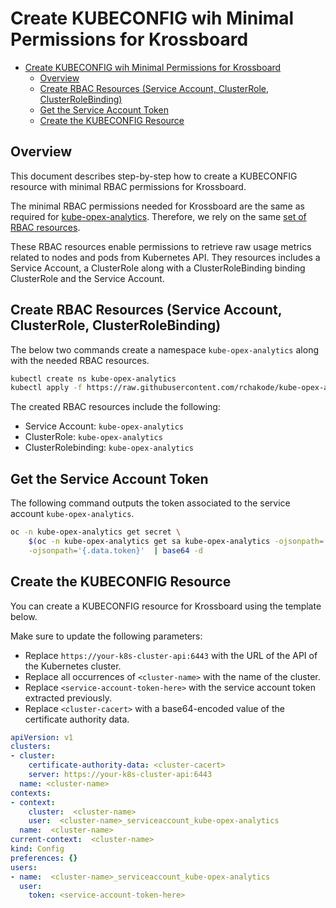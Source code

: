 



# Create KUBECONFIG wih Minimal Permissions for Krossboard

<!-- vscode-markdown-toc -->
- [Create KUBECONFIG wih Minimal Permissions for Krossboard](#create-kubeconfig-wih-minimal-permissions-for-krossboard)
  - [Overview](#overview)
  - [Create RBAC Resources (Service Account, ClusterRole, ClusterRoleBinding)](#create-rbac-resources-service-account-clusterrole-clusterrolebinding)
  - [Get the Service Account Token](#get-the-service-account-token)
  - [Create the KUBECONFIG Resource](#create-the-kubeconfig-resource)

<!-- vscode-markdown-toc-config
	numbering=false
	autoSave=true
	/vscode-markdown-toc-config -->
<!-- /vscode-markdown-toc -->

## <a name='Overview'></a>Overview
This document describes step-by-step how to create a KUBECONFIG resource with minimal RBAC permissions for Krossboard.

The minimal RBAC permissions needed for Krossboard are the same as required for [kube-opex-analytics](https://github.com/rchakode/kube-opex-analytics). Therefore, we rely on the same [set of RBAC resources](https://github.com/rchakode/kube-opex-analytics/blob/main/manifests/kustomize/resources/kube-opex-analytics-rbac.yaml).

These RBAC resources enable permissions to retrieve raw usage metrics related to nodes and pods from Kubernetes API. They resources includes a Service Account, a ClusterRole along with a ClusterRoleBinding binding ClusterRole and the Service Account.


## <a name='CreateRBACResourcesServiceAccountClusterRoleClusterRoleBinding'></a>Create RBAC Resources (Service Account, ClusterRole, ClusterRoleBinding)

The below two commands create a namespace `kube-opex-analytics` along with the needed RBAC resources. 


```bash
kubectl create ns kube-opex-analytics
kubectl apply -f https://raw.githubusercontent.com/rchakode/kube-opex-analytics/main/manifests/kustomize/resources/kube-opex-analytics-rbac.yaml
```

The created RBAC resources include the following: 

* Service Account: `kube-opex-analytics`
* ClusterRole: `kube-opex-analytics`
* ClusterRolebinding: `kube-opex-analytics`

## <a name='GettheServiceAccountToken'></a>Get the Service Account Token

The following command outputs the token associated to the service account `kube-opex-analytics`.

```bash
oc -n kube-opex-analytics get secret \
    $(oc -n kube-opex-analytics get sa kube-opex-analytics -ojsonpath='{.secrets[0].name}') \
    -ojsonpath='{.data.token}'  | base64 -d 
```


## <a name='CreatetheKUBECONFIGResource'></a>Create the KUBECONFIG Resource

You can create a KUBECONFIG resource for Krossboard using the template below. 

Make sure to update the following parameters:

* Replace `https://your-k8s-cluster-api:6443` with the URL of the API of the Kubernetes cluster.
* Replace all occurrences of `<cluster-name>` with the name of the cluster.
* Replace `<service-account-token-here>` with the service account token extracted previously.
* Replace `<cluster-cacert>` with a base64-encoded value of the certificate authority data.

```yaml
apiVersion: v1
clusters:
- cluster:
    certificate-authority-data: <cluster-cacert>
    server: https://your-k8s-cluster-api:6443
  name: <cluster-name>
contexts:
- context:
    cluster:  <cluster-name>
    user:  <cluster-name>_serviceaccount_kube-opex-analytics
  name:  <cluster-name>
current-context:  <cluster-name>
kind: Config
preferences: {}
users:
- name:  <cluster-name>_serviceaccount_kube-opex-analytics
  user:
    token: <service-account-token-here>
```

